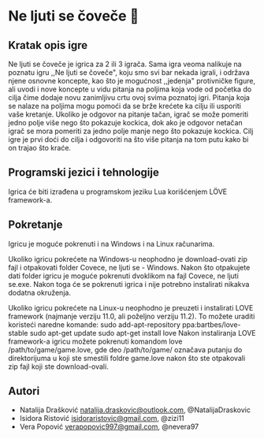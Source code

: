 # Ne ljuti se čoveče :game_die:

## Kratak opis igre

Ne ljuti se čoveče je igrica za 2 ili 3 igrača. Sama igra veoma nalikuje na poznatu igru ,,Ne ljuti se čoveče", koju smo svi bar nekada igrali, i održava njene osnovne koncepte, kao što je mogućnost ,,jedenja" protivničke figure, ali uvodi i nove koncepte u vidu pitanja na poljima koja vode od početka do cilja čime dodaje novu zanimljivu crtu ovoj svima poznatoj igri. Pitanja koja se nalaze na poljima mogu pomoći da se brže krećete ka cilju ili usporiti vaše kretanje. Ukoliko je odgovor na pitanje tačan, igrač se može pomeriti jedno polje više nego što pokazuje kockica, dok ako je odgovor netačan igrač se mora pomeriti za jedno polje manje nego što pokazuje kockica. Cilj igre je prvi doći do cilja i odgovoriti na što više pitanja na tom putu kako bi on trajao što kraće.

## Programski jezici i tehnologije

Igrica će biti izrađena u programskom jeziku Lua korišćenjem LÖVE framework-a.

## Pokretanje
Igricu je moguće pokrenuti i na Windows i na Linux računarima.

Ukoliko igricu pokrećete na Windows-u neophodno je download-ovati zip fajl i otpakovati folder Covece, ne ljuti se - Windows. Nakon što otpakujete dati folder igricu je moguće pokrenuti dvoklikom na fajl Covece, ne ljuti se.exe. Nakon toga će se pokrenuti igrica i nije potrebno instalirati nikakva dodatna okruženja.

Ukoliko igricu pokrećete na Linux-u neophodno je preuzeti i instalirati LOVE framework (najmanje verziju 11.0, ali poželjno verziju 11.2). To možete uraditi koristeći naredne komande:
sudo add-apt-repository ppa:bartbes/love-stable
sudo apt-get update
sudo apt-get install love
Nakon instaliranja LOVE framework-a igricu možete pokrenuti komandom love /path/to/game/game.love, gde deo /path/to/game/ označava putanju do direktorijuma u koji ste smestili foldre game.love nakon što ste otpakovali zip fajl koji ste download-ovali.

## Autori

 * Natalija Drašković natalija.draskovic@outlook.com, @NatalijaDraskovic
 * Isidora Ristović isidoraristovic@gmail.com, @zizi11
 * Vera Popović verapopovic997@gmail.com, @nevera97
